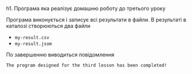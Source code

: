 
h1. Програма яка реалізує домашню роботу до третього уроку

Програма виконується і записує всі результати в файли.
В результаті в каталозі створюються два файли
* `my-result.csv`
* `my-result.jsom`

По завершенню виводиться повідомлення 
```
The program designed for the third lesson has been completed!
```